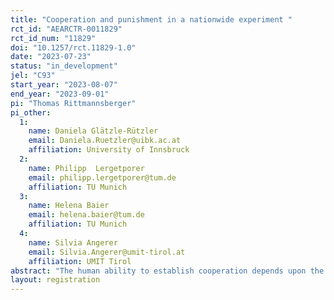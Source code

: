 ```yaml
---
title: "Cooperation and punishment in a nationwide experiment "
rct_id: "AEARCTR-0011829"
rct_id_num: "11829"
doi: "10.1257/rct.11829-1.0"
date: "2023-07-23"
status: "in_development"
jel: "C93"
start_year: "2023-08-07"
end_year: "2023-09-01"
pi: "Thomas Rittmannsberger"
pi_other:
  1:
    name: Daniela Glätzle-Rützler
    email: Daniela.Ruetzler@uibk.ac.at
    affiliation: University of Innsbruck
  2:
    name: Philipp  Lergetporer
    email: philipp.lergetporer@tum.de
    affiliation: TU Munich
  3:
    name: Helena Baier
    email: helena.baier@tum.de
    affiliation: TU Munich
  4:
    name: Silvia Angerer
    email: Silvia.Angerer@umit-tirol.at
    affiliation: UMIT Tirol
abstract: "The human ability to establish cooperation depends upon the execution of cooperative norms, especially in large groups of unrelated strangers. High levels of cooperation among humans are often attributed to the possibility of third-party punishment (TPP). We study the effectiveness of TPP to increase cooperative behavior in a large-scale cooperation game in a representative sample of the German population. Our study aims to answer whether TPP fosters cooperation in a prisoner’s dilemma (PD) game in society at large."
layout: registration
---
```


